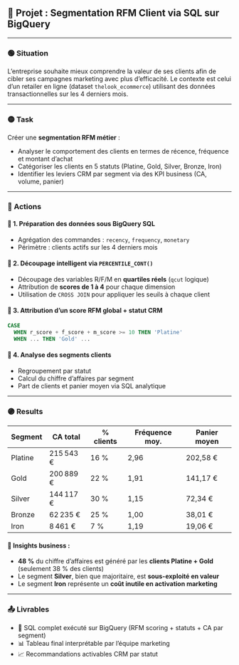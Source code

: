## 🧠 Projet : **Segmentation RFM Client via SQL sur BigQuery**

---

### 🟢 Situation

L’entreprise souhaite mieux comprendre la valeur de ses clients afin de cibler ses campagnes marketing avec plus d’efficacité.
Le contexte est celui d’un retailer en ligne (dataset `thelook_ecommerce`) utilisant des données transactionnelles sur les 4 derniers mois.

---

### 🟡 Task

Créer une **segmentation RFM métier** :

* Analyser le comportement des clients en termes de récence, fréquence et montant d’achat
* Catégoriser les clients en 5 statuts (Platine, Gold, Silver, Bronze, Iron)
* Identifier les leviers CRM par segment via des KPI business (CA, volume, panier)

---

### 🔵 Actions

#### 🔹 1. **Préparation des données sous BigQuery SQL**

* Agrégation des commandes : `recency`, `frequency`, `monetary`
* Périmètre : clients actifs sur les 4 derniers mois

#### 🔹 2. **Découpage intelligent via `PERCENTILE_CONT()`**

* Découpage des variables R/F/M en **quartiles réels** (`qcut` logique)
* Attribution de **scores de 1 à 4** pour chaque dimension
* Utilisation de `CROSS JOIN` pour appliquer les seuils à chaque client

#### 🔹 3. **Attribution d’un score RFM global + statut CRM**

```sql
CASE
  WHEN r_score + f_score + m_score >= 10 THEN 'Platine'
  WHEN ... THEN 'Gold' ...
```

#### 🔹 4. **Analyse des segments clients**

* Regroupement par statut
* Calcul du chiffre d’affaires par segment
* Part de clients et panier moyen via SQL analytique

---

### 🟣 Results

| Segment | CA total  | % clients | Fréquence moy. | Panier moyen |
| ------- | --------- | --------- | -------------- | ------------ |
| Platine | 215 543 € | 16 %      | 2,96           | 202,58 €     |
| Gold    | 200 889 € | 22 %      | 1,91           | 141,17 €     |
| Silver  | 144 117 € | 30 %      | 1,15           | 72,34 €      |
| Bronze  | 62 235 €  | 25 %      | 1,00           | 38,01 €      |
| Iron    | 8 461 €   | 7 %       | 1,19           | 19,06 €      |

#### 🎯 Insights business :

* **48 %** du chiffre d’affaires est généré par les **clients Platine + Gold** (seulement 38 % des clients)
* Le segment **Silver**, bien que majoritaire, est **sous-exploité en valeur**
* Le segment **Iron** représente un **coût inutile en activation marketing**

---

### 📤 Livrables

* 🧠 SQL complet exécuté sur BigQuery (RFM scoring + statuts + CA par segment)
* 📊 Tableau final interprétable par l’équipe marketing
* 📈 Recommandations activables CRM par statut


